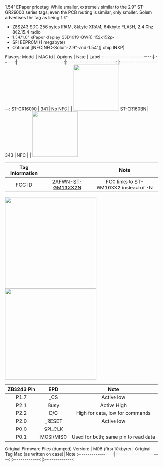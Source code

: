 1.54" EPaper pricetag. While smaller, extremely similar to the 2.9" ST-GR29000 series tags; even the PCB routing is similar, only smaller. Solum advertises the tag as being 1.6"

* ZBS243 SOC 256 bytes IRAM, 8kbyte XRAM, 64kbyte FLASH, 2.4 Ghz 802.15.4 radio
* 1.54/1.6" ePaper display SSD1619 (BWR) 152x152px
* SPI EEPROM (1 megabyte)
* Optional [[NFC|NFC-Solum-2.9"-and-1.54"]] chip (NXP)

Flavors:
Model | MAC Id | Options | Note | Label
:-------------------------:|:------:|:-----------------------:|:-------------------------:|:---------------------:
ST-GR16000 | 341 | No NFC | | <img width="150" src="https://github.com/jjwbruijn/OpenEPaperLink/assets/2544995/3efea6fe-777c-4abc-b596-9cd1ad2f5284">
ST-GR160BN | 343 | NFC | | <img width="150" src="https://github.com/jjwbruijn/OpenEPaperLink/assets/2544995/a03bcde2-051d-4a3a-a93c-8b0f6ec440f4">

 Tag Information                     |       | Note
:-------------------------:|:-------------------------:|:-------------------------:
FCC ID | [2AFWN-ST-GM16XX2N](https://fccid.io/2AFWN-ST-GM16XX2) | FCC links to ST-GM16XX2 instead of -N

<img width="300" src="https://github.com/jjwbruijn/OpenEPaperLink/assets/2544995/c66c3e70-2cad-4469-9209-1a9d9a280947">
<img width="300" src="https://github.com/jjwbruijn/OpenEPaperLink/assets/2544995/b785de93-c8cc-4251-a16d-487dc8034bd7">





ZBS243 Pin                       |EPD       | Note             
:-------------------------:|:-------------------------:|:-------------------------:
P1.7 | _CS | Active low
P2.1 | Busy | Active High
P2.2 | D/C | High for data, low for commands
P2.0 | _RESET | Active low
P0.0 | SPI_CLK
P0.1 | MOSI/MISO | Used for both; same pin to read data




Original Firmware Files (dumped)
Version:           | MD5 (first 10kbyte) | Original Tag Mac (as written on case)| Note
:------------------:|:-----------------------:|:--------------:|:---------------:
